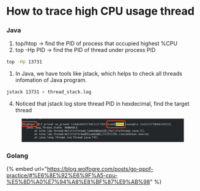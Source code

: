 # How to trace high CPU usage thread

### Java

1. top/htop -> find the PID of process  that occupied highest %CPU&#x20;
2. top -Hp PID -> find the PID of thread under process PID

```bash
top -Hp 13731
```

1. In Java, we have tools like jstack, which helps to check all threads infomation of Java program.&#x20;

```bash
jstack 13731 > thread_stack.log
```

4. Noticed that jstack log store thread PID in hexdecimal, find the target thread

<figure><img src="../.gitbook/assets/v2-866c85eec23d68be6bf7659e93565d10_b.png" alt=""><figcaption></figcaption></figure>

### Golang

{% embed url="https://blog.wolfogre.com/posts/go-ppof-practice/#%E6%8E%92%E6%9F%A5-cpu-%E5%8D%A0%E7%94%A8%E8%BF%87%E9%AB%98" %}
